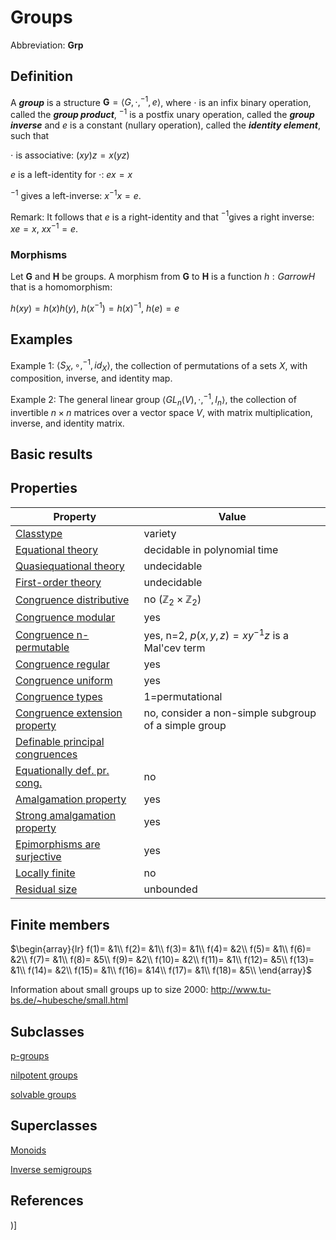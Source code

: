 # Groups

Abbreviation: **Grp**

## Definition
A ***group*** is a structure $\mathbf{G}=\langle G,\cdot
,^{-1},e\rangle$, where $\cdot$ is an infix binary operation, called
the ***group product***, $^{-1}$ is a postfix unary operation, called the 
***group inverse*** and $e$ is a constant (nullary operation), called the 
***identity element***, such that

$\cdot$ is associative: $(xy)z=x(yz)$

$e$ is a left-identity for $\cdot$: $ex=x$

$^{-1}$ gives a left-inverse: $x^{-1}x=e$.

Remark: 
It follows that $e$ is a right-identity and that $^{-1}$gives a right
inverse: $xe=x$, $xx^{-1}=e$.

### Morphisms
Let $\mathbf{G}$ and $\mathbf{H}$ be groups. A morphism from $\mathbf{G}$ to 
$\mathbf{H}$ is a function $h:Garrow H$ that is a homomorphism: 

$h(xy)=h(x)h(y)$, $h(x^{-1})=h(x)^{-1}$, $h(e)=e$

## Examples
Example 1: $\langle S_{X},\circ ,^{-1},id_{X}\rangle$, the collection of
permutations of a sets $X$, with composition, inverse, and identity map.

Example 2: The general linear group $\langle GL_{n}(V),\cdot
,^{-1},I_{n}\rangle$, the collection of invertible $n\times n$
matrices over a vector space $V$, with matrix multiplication, inverse, and
identity matrix.

## Basic results



## Properties


|Property|Value|
|---|---|
|[Classtype](classtype.md)  |variety |
|[Equational theory](equational_theory.md)  |decidable in polynomial time |
|[Quasiequational theory](quasiequational_theory.md)  |undecidable |
|[First-order theory](first-order_theory.md)  |undecidable |
|[Congruence distributive](congruence_distributive.md)  |no ($\mathbb{Z}_{2}\times \mathbb{Z}_{2}$) |
|[Congruence modular](congruence_modular.md)  |yes |
|[Congruence n-permutable](congruence_n-permutable.md)  |yes, n=2, $p(x,y,z)=xy^{-1}z$ is a Mal'cev term |
|[Congruence regular](congruence_regular.md)  |yes |
|[Congruence uniform](congruence_uniform.md)  |yes |
|[Congruence types](congruence_types.md)  |1=permutational |
|[Congruence extension property](congruence_extension_property.md)  |no, consider a non-simple subgroup of a simple group |
|[Definable principal congruences](definable_principal_congruences.md)  | |
|[Equationally def. pr. cong.](equationally_def._pr._cong..md)  |no |
|[Amalgamation property](amalgamation_property.md)  |yes |
|[Strong amalgamation property](strong_amalgamation_property.md)  |yes |
|[Epimorphisms are surjective](epimorphisms_are_surjective.md)  |yes |
|[Locally finite](locally_finite.md)  |no |
|[Residual size](residual_size.md)  |unbounded |
## Finite members

$\begin{array}{lr}
f(1)= &1\\
f(2)= &1\\
f(3)= &1\\
f(4)= &2\\
f(5)= &1\\
f(6)= &2\\
f(7)= &1\\
f(8)= &5\\
f(9)= &2\\
f(10)= &2\\
f(11)= &1\\
f(12)= &5\\
f(13)= &1\\
f(14)= &2\\
f(15)= &1\\
f(16)= &14\\
f(17)= &1\\
f(18)= &5\\
\end{array}$

Information about small groups up to size 2000: http://www.tu-bs.de/~hubesche/small.html

## Subclasses
[p-groups](p-groups.md) 

[nilpotent groups](nilpotent_groups.md) 

[solvable groups](solvable_groups.md) 

## Superclasses
[Monoids](monoids.md) 

[Inverse semigroups](inverse_semigroups.md) 


## References


)]